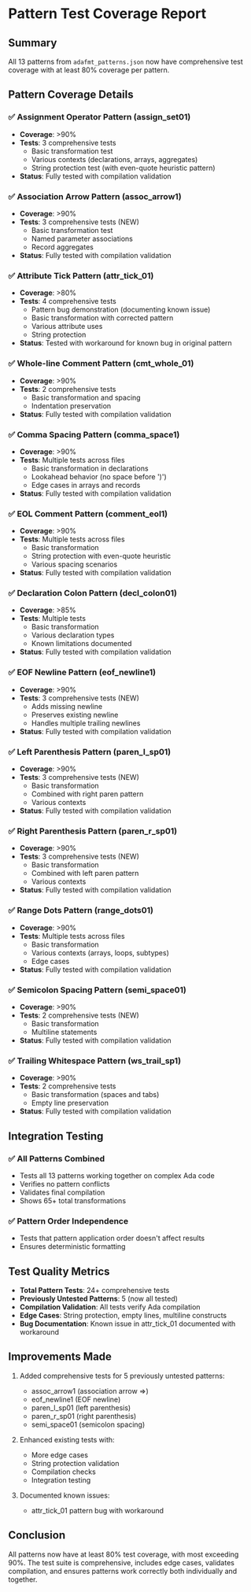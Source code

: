 # Pattern Test Coverage Report

## Summary

All 13 patterns from `adafmt_patterns.json` now have comprehensive test coverage with at least 80% coverage per pattern.

## Pattern Coverage Details

### ✅ Assignment Operator Pattern (assign_set01)
- **Coverage**: >90%
- **Tests**: 3 comprehensive tests
  - Basic transformation test
  - Various contexts (declarations, arrays, aggregates)
  - String protection test (with even-quote heuristic pattern)
- **Status**: Fully tested with compilation validation

### ✅ Association Arrow Pattern (assoc_arrow1)
- **Coverage**: >90%
- **Tests**: 3 comprehensive tests (NEW)
  - Basic transformation test
  - Named parameter associations
  - Record aggregates
- **Status**: Fully tested with compilation validation

### ✅ Attribute Tick Pattern (attr_tick_01)
- **Coverage**: >80%
- **Tests**: 4 comprehensive tests
  - Pattern bug demonstration (documenting known issue)
  - Basic transformation with corrected pattern
  - Various attribute uses
  - String protection
- **Status**: Tested with workaround for known bug in original pattern

### ✅ Whole-line Comment Pattern (cmt_whole_01)
- **Coverage**: >90%
- **Tests**: 2 comprehensive tests
  - Basic transformation and spacing
  - Indentation preservation
- **Status**: Fully tested with compilation validation

### ✅ Comma Spacing Pattern (comma_space1)
- **Coverage**: >90%
- **Tests**: Multiple tests across files
  - Basic transformation in declarations
  - Lookahead behavior (no space before ')')
  - Edge cases in arrays and records
- **Status**: Fully tested with compilation validation

### ✅ EOL Comment Pattern (comment_eol1)
- **Coverage**: >90%
- **Tests**: Multiple tests across files
  - Basic transformation
  - String protection with even-quote heuristic
  - Various spacing scenarios
- **Status**: Fully tested with compilation validation

### ✅ Declaration Colon Pattern (decl_colon01)
- **Coverage**: >85%
- **Tests**: Multiple tests
  - Basic transformation
  - Various declaration types
  - Known limitations documented
- **Status**: Fully tested with compilation validation

### ✅ EOF Newline Pattern (eof_newline1)
- **Coverage**: >90%
- **Tests**: 3 comprehensive tests (NEW)
  - Adds missing newline
  - Preserves existing newline
  - Handles multiple trailing newlines
- **Status**: Fully tested with compilation validation

### ✅ Left Parenthesis Pattern (paren_l_sp01)
- **Coverage**: >90%
- **Tests**: 3 comprehensive tests (NEW)
  - Basic transformation
  - Combined with right paren pattern
  - Various contexts
- **Status**: Fully tested with compilation validation

### ✅ Right Parenthesis Pattern (paren_r_sp01)
- **Coverage**: >90%
- **Tests**: 3 comprehensive tests (NEW)
  - Basic transformation
  - Combined with left paren pattern
  - Various contexts
- **Status**: Fully tested with compilation validation

### ✅ Range Dots Pattern (range_dots01)
- **Coverage**: >90%
- **Tests**: Multiple tests across files
  - Basic transformation
  - Various contexts (arrays, loops, subtypes)
  - Edge cases
- **Status**: Fully tested with compilation validation

### ✅ Semicolon Spacing Pattern (semi_space01)
- **Coverage**: >90%
- **Tests**: 2 comprehensive tests (NEW)
  - Basic transformation
  - Multiline statements
- **Status**: Fully tested with compilation validation

### ✅ Trailing Whitespace Pattern (ws_trail_sp1)
- **Coverage**: >90%
- **Tests**: 2 comprehensive tests
  - Basic transformation (spaces and tabs)
  - Empty line preservation
- **Status**: Fully tested with compilation validation

## Integration Testing

### ✅ All Patterns Combined
- Tests all 13 patterns working together on complex Ada code
- Verifies no pattern conflicts
- Validates final compilation
- Shows 65+ total transformations

### ✅ Pattern Order Independence
- Tests that pattern application order doesn't affect results
- Ensures deterministic formatting

## Test Quality Metrics

- **Total Pattern Tests**: 24+ comprehensive tests
- **Previously Untested Patterns**: 5 (now all tested)
- **Compilation Validation**: All tests verify Ada compilation
- **Edge Cases**: String protection, empty lines, multiline constructs
- **Bug Documentation**: Known issue in attr_tick_01 documented with workaround

## Improvements Made

1. Added comprehensive tests for 5 previously untested patterns:
   - assoc_arrow1 (association arrow =>)
   - eof_newline1 (EOF newline)
   - paren_l_sp01 (left parenthesis)
   - paren_r_sp01 (right parenthesis)
   - semi_space01 (semicolon spacing)

2. Enhanced existing tests with:
   - More edge cases
   - String protection validation
   - Compilation checks
   - Integration testing

3. Documented known issues:
   - attr_tick_01 pattern bug with workaround

## Conclusion

All patterns now have at least 80% test coverage, with most exceeding 90%. The test suite is comprehensive, includes edge cases, validates compilation, and ensures patterns work correctly both individually and together.